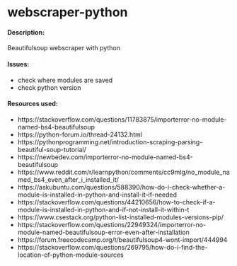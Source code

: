 # webscraper-python
<h4>Description:</h4>
Beautifulsoup webscraper with python


<h4>Issues:</h4>
<ul>
  <li>check where modules are saved</li>
  <li>check python version</li>
</ul>

<h4>Resources used:</h4>
<ul>
<li>https://stackoverflow.com/questions/11783875/importerror-no-module-named-bs4-beautifulsoup</li>
<li>https://python-forum.io/thread-24132.html</li>
<li>https://pythonprogramming.net/introduction-scraping-parsing-beautiful-soup-tutorial/</li>
<li>https://newbedev.com/importerror-no-module-named-bs4-beautifulsoup</li>
<li>https://www.reddit.com/r/learnpython/comments/cc9mlg/no_module_named_bs4_even_after_i_installed_it/</li>
<li>https://askubuntu.com/questions/588390/how-do-i-check-whether-a-module-is-installed-in-python-and-install-it-if-needed</li>
<li>https://stackoverflow.com/questions/44210656/how-to-check-if-a-module-is-installed-in-python-and-if-not-install-it-within-t</li>
<li>https://www.csestack.org/python-list-installed-modules-versions-pip/</li>
<li>https://stackoverflow.com/questions/22949324/importerror-no-module-named-beautifulsoup-error-even-after-installation</li>
<li>https://forum.freecodecamp.org/t/beautifulsoup4-wont-import/444994</li>
<li>https://stackoverflow.com/questions/269795/how-do-i-find-the-location-of-python-module-sources</li>

</ul>
